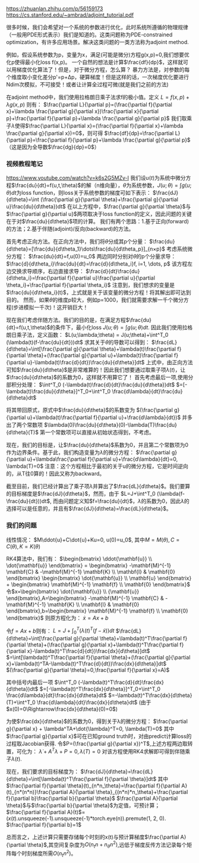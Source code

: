 https://zhuanlan.zhihu.com/p/56159173
https://cs.stanford.edu/~ambrad/adjoint_tutorial.pdf

很多时候，我们会希望对一个系统的参数进行优化，此时系统所遵循的物理规律（一般用PDE形式表示）我们是知道的。这类问题称为PDE-constrained optimization，有许多应用场景。解决这类问题的一类方法称为adjoint method.

例如，假设系统参数为p，变量为x，满足(可能是微分)方程g(x,p)=0,我们想要优化p使得最小化loss f(x,p)。
一个自然的想法是计算$\frac{df}{dp}$，这样就可以用梯度优化算法了！但是，对于微分方程，怎么算？
暴力方法是，对参数的每个维度取小变化差分p'=p+Δp，硬算梯度！但是这样的话，一次梯度优化要进行Ndim次模拟，不可接受！或者让计算全过程可微(就是我们之前的方法)

在adjoint method中，我们使用拉格朗日乘子法求f的极小值。定义
$L=f(x,p)+\lambda g(x,p)$
则有：
$\frac{\partial L}{\partial p}=(\frac{\partial f}{\partial x}+\lambda \frac{\partial g}{\partial x})\frac{\partial x}{\partial p}+\frac{\partial f}{\partial p}+\lambda \frac{\partial g}{\partial p}$
我们取乘子$\lambda$使得$\frac{\partial L}{\partial x}=(\frac{\partial f}{\partial x}+\lambda \frac{\partial g}{\partial x})=0$，则可得
$\frac{df}{dp}=\frac{\partial L}{\partial p}=\frac{\partial f}{\partial p}+\lambda \frac{\partial g}{\partial p}$
（这是因为全导数$\frac{dg}{dp}=0$）

### 视频教程笔记
https://www.youtube.com/watch?v=k6s2G5MZv-I
我们设$u(t)$为系统中微分方程$\frac{du}{dt}=f(u,t,\theta)$的解（n维向量），$\theta$为系统参数，$J(u;\theta)=\int g(u;\theta)dt$为loss function，则loss关于系统参数的梯度可如下表示：
$\frac{dJ}{d\theta}=\int (\frac{\partial g}{\partial \theta}+\frac{\partial g}{\partial u}\frac{du}{d\theta})dt$
在以上方程中，$\frac{\partial g}{\partial \theta}$与$\frac{\partial g}{\partial u}$两项取决于loss function的定义，因此问题的关键在于对$\frac{du}{d\theta}$项的计算。
我们有两个思路：1.基于正向(forward)的方法；2.基于伴随(adjoint)/反向(backward)的方法。

首先考虑正向方法。在正向方法中，我们将$\theta$分成其p个分量：
$\frac{du}{d\theta}=[\frac{du}{d\theta_1}\dots\frac{du}{d\theta_p}]_{n×p}$
考虑系统微分方程：
$\frac{du}{dt}=f,u(0)=u_0$
两边同时分别对$\theta$的p个分量求导：
$\frac{d}{d\theta_i}\frac{du}{dt}=\frac{d}{d\theta_i}f, i=1, \dots, p$
该方程左边交换求导顺序，右边直接求导：
$\frac{d}{dt}\frac{du}{d\theta_i}=\frac{\partial f}{\partial u}\frac{\partial u}{\partial \theta_i}+\frac{\partial f}{\partial \theta_i}$
注意到，我们想求的变量是$\frac{du}{d\theta_i}(t)$，上式就是关于该变量的微分方程！将其解出即可达到目的。
然而，如果$\theta$的维度p较大，例如p=1000，我们就需要求解一千个微分方程(步进模拟一千次)！这开销巨大！

现在我们考虑伴随方法。我们的目的是，在满足方程$\frac{du}{dt}=f(u,t,\theta)$的条件下，最小化loss $J(u;\theta) = \int g(u;\theta)dt$.
因此我们使用拉格朗日乘子法，定义函数：
$L(u;\lambda;\theta) = J(u;\theta)+\int^T_0 (\lambda(t)(f-\frac{du}{dt}))dt$
求其关于$\theta$的导数可以得到：
$\frac{dL}{d\theta}=\int[\frac{\partial g}{\partial \theta}+\lambda(t)\frac{\partial f}{\partial \theta}+(\frac{\partial g}{\partial u}+\lambda(t)\frac{\partial f}{\partial u}-\lambda(t)\frac{d}{dt})\frac{du}{d\theta}]dt$
上式中，由正向方法可知$\frac{du}{d\theta}$是非常难算的！因此我们想要通过取乘子项$\lambda(t)$，让$\frac{du}{d\theta}$的系数为0，这样就不用算它了！
首先考虑最后一项,使用分部积分处理：
$\int^T_0 (-\lambda(t)\frac{d}{dt}\frac{du}{d\theta})dt$
$=[-\lambda(t)\frac{du}{d\theta}]^T_0+\int^T_0 \frac{d\lambda}{dt}\frac{du}{d\theta}dt$

将其带回原式，原式中$\frac{du}{d\theta}$的系数变为
$(\frac{\partial g}{\partial u}+\lambda(t)\frac{\partial f}{\partial u}+\frac{d\lambda}{dt})$
并多出了两个常数项
$\lambda(0)\frac{du}{d\theta}(0)-\lambda(T)\frac{du}{d\theta}(T)$
第一个常数项可以直接从初始状态得到，不考虑。

现在，我们的目标是，让$\frac{du}{d\theta}$系数为0，并且第二个常数项为0作为边界条件。基于此，我们构造变量为$\lambda$的微分方程：
$\frac{\partial g}{\partial u}+\lambda\frac{\partial f}{\partial u}+\frac{d\lambda}{dt}=0, \lambda(T)=0$
注意：这个方程相比于最初的关于u的微分方程，它是时间逆向的，从T往0算的！因此又称为backward。

截至目前，我们已经计算出了乘子项$\lambda$并算出了$\frac{dL}{d\theta}$。我们要算的目标梯度是$\frac{dJ}{d\theta}$，然而，由于
$L=J+\int^T_0 (\lambda(f-\frac{du}{dt}))dt$,
而由问题定义知$f=\frac{du}{dt}$，$\lambda$的系数为0，因此$\lambda$的选择可以是任意的，并且有$\frac{dJ}{d\theta}=\frac{dL}{d\theta}$。

### 我们的问题
线性情况：
$M\ddot{u}+C\dot{u}+Ku=0, u(0)=u_0$,
其中$M=M(\theta),C=C(\theta),K=K(\theta)$

RK4算法中，我们有：
$\begin{bmatrix} \ddot{\mathbf{u}} \\ \dot{\mathbf{u}} \end{bmatrix} = \begin{bmatrix} -\mathbf{M}^{-1} \mathbf{C} & -\mathbf{M}^{-1} \mathbf{K} \\ \mathbf{I} & \mathbf{0} \end{bmatrix} \begin{bmatrix} \dot{\mathbf{u}} \\ \mathbf{u} \end{bmatrix} + \begin{bmatrix} \mathbf{M}^{-1} \mathbf{f} \\ \mathbf{0} \end{bmatrix}$
令$x=\begin{bmatrix} \dot{\mathbf{u}} \\ {\mathbf{u}} \end{bmatrix},A=\begin{bmatrix} -\mathbf{M}^{-1} \mathbf{C} & -\mathbf{M}^{-1} \mathbf{K} \\ \mathbf{I} & \mathbf{0} \end{bmatrix},b=\begin{bmatrix} \mathbf{M}^{-1} \mathbf{f} \\ \mathbf{0} \end{bmatrix}$
则原方程化为：
$\dot{x}=Ax+b$

令$f=Ax+b$则有：
$L=J+\int^T_0(\lambda(t)^T(f-\dot{x}))dt$
$\frac{dL}{d\theta}=\int[\frac{\partial g}{\partial \theta}+\lambda(t)^T\frac{\partial f}{\partial \theta}+(\frac{\partial g}{\partial x}+\lambda(t)^T\frac{\partial f}{\partial x}-\lambda(t)^T\frac{d}{dt})\frac{dx}{d\theta}]dt$
$=\int[\lambda(t)^T\frac{\partial f}{\partial \theta}+(\frac{\partial g}{\partial x}+\lambda(t)^TA-\lambda(t)^T\frac{d}{dt})\frac{dx}{d\theta}]dt$
$(\frac{\partial g}{\partial \theta}=0,\frac{\partial f}{\partial x}=A)$

其中括号内最后一项
$\int^T_0 (-\lambda(t)^T\frac{d}{dt}\frac{dx}{d\theta})dt$
$=[-\lambda(t)^T\frac{dx}{d\theta}]^T_0+\int^T_0 \frac{d\lambda}{dt}\frac{dx}{d\theta}dt$
$=-\lambda(t)^T\frac{dx}{d\theta}(T)+\int^T_0 \frac{d\lambda}{dt}\frac{dx}{d\theta}dt$ 
(由于$x(0)=0\Rightarrow\frac{dx}{d\theta}(0)=0$)

为使$\frac{dx}{d\theta}$的系数为0，得到关于λ的微分方程：
$\frac{\partial g}{\partial x} + \lambda^TA+\dot{\lambda}^T=0, \lambda(T)=0$
其中$\frac{\partial g}{\partial x}$可在已知ground truth时，对由predict计算loss的过程取Jacobian获得.
令$P=(\frac{\partial g}{\partial x})^T$,上述方程两边取转置，可化为：
$\dot\lambda+A^T\lambda+P=0, \lambda(T)=0$
对该方程使用RK4求解即可得到伴随乘子$\lambda(t)$.

现在，我们要求的目标梯度为：
$\frac{dJ}{d\theta}=\frac{dL}{d\theta}=\int[\lambda(t)^T\frac{\partial f}{\partial \theta}]dt$
其中$\frac{\partial f}{\partial \theta}(t)_{n*n_\theta}=\frac{\partial f}{\partial A}(t)_{n*(n*n)}\frac{\partial A}{\partial \theta}_{(n*n)*n_\theta}+\frac{\partial f}{\partial b}\frac{\partial b}{\partial \theta}$
$\frac{\partial A}{\partial \theta}$与$\frac{\partial b}{\partial \theta}$为定值，可预计算；
$\frac{\partial f}{\partial A}(t)$=($x(t)$.unsqueeze(-1).unsqueeze(-1)*torch.eye(n)).premute(1, 2, 0).
$\frac{\partial f}{\partial b}=1$

总而言之，上述计算只需要存储每个时刻的x(t)与预计算梯度$\frac{\partial A}{\partial \theta}$,其空间复杂度为$O(n_tn+n_\theta n^2)$,远低于梯度反传方法记录每个矩阵每个时刻梯度所需$O(n_tn^2)$。



